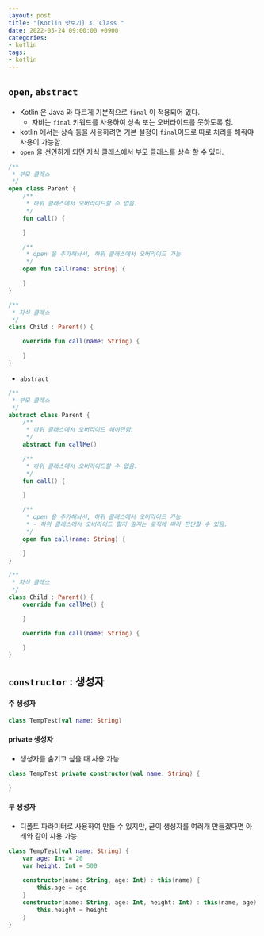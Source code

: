 ```yaml
---
layout: post
title: "[Kotlin 맛보기] 3. Class "
date: 2022-05-24 09:00:00 +0900
categories:
- kotlin
tags:
- kotlin
---
```


## `open`, `abstract`
- Kotlin 은 Java 와 다르게 기본적으로 `final` 이 적용되어 있다.
  - 자바는 `final` 키워드를 사용하여 상속 또는 오버라이드를 못하도록 함.
- kotlin 에서는 상속 등을 사용하려면 기본 설정이 `final`이므로 따로 처리를 해줘야 사용이 가능함.
- `open` 을 선언하게 되면 자식 클래스에서 부모 클래스를 상속 할 수 있다.

```kotlin
/**
 * 부모 클래스
 */
open class Parent {
    /**
     * 하위 클래스에서 오버라이드할 수 없음.
     */
    fun call() {

    }

    /**
     * open 을 추가해놔서, 하위 클래스에서 오버라이드 가능
     */
    open fun call(name: String) {

    }
}

/**
 * 자식 클래스
 */
class Child : Parent() {

    override fun call(name: String) {

    }
}
```

- `abstract`

```kotlin
/**
 * 부모 클래스
 */
abstract class Parent {
    /**
     * 하위 클래스에서 오버라이드 해야만함.
     */
    abstract fun callMe()

    /**
     * 하위 클래스에서 오버라이드할 수 없음.
     */
    fun call() {

    }

    /**
     * open 을 추가해놔서, 하위 클래스에서 오버라이드 가능
     * - 하위 클래스에서 오버라이드 할지 말지는 로직에 따라 판단할 수 있음.
     */
    open fun call(name: String) {

    }
}

/**
 * 자식 클래스
 */
class Child : Parent() {
    override fun callMe() {

    }

    override fun call(name: String) {

    }
}
```

## `constructor` : 생성자
#### 주 생성자 

```kotlin
class TempTest(val name: String)

```

#### private 생성자
- 생성자를 숨기고 싶을 때 사용 가능

```kotlin
class TempTest private constructor(val name: String) {

}
```

#### 부 생성자
- 디폴트 파라미터로 사용하여 만들 수 있지만, 굳이 생성자를 여러개 만들겠다면 아래와 같이 사용 가능.

```kotlin
class TempTest(val name: String) {
    var age: Int = 20
    var height: Int = 500
    
    constructor(name: String, age: Int) : this(name) {
        this.age = age
    }
    constructor(name: String, age: Int, height: Int) : this(name, age) {
        this.height = height
    }
}
```